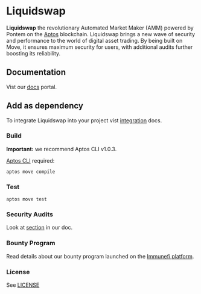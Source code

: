 # Liquidswap

**Liquidswap** the revolutionary Automated Market Maker (AMM) powered by Pontem on the [Aptos](https://aptosfoundation.org/) blockchain.
Liquidswap brings a new wave of security and performance to the world of digital asset trading.
By being built on Move, it ensures maximum security for users, with additional audits further boosting its reliability. 

## Documentation

Vist our [docs](https://docs.liquidswap.com) portal.

## Add as dependency

To integrate Liquidswap into your project vist [integration](https://docs.liquidswap.com/integration) docs.

### Build

**Important:** we recommend Aptos CLI v1.0.3.

[Aptos CLI](https://github.com/aptos-labs/aptos-core/releases) required:

    aptos move compile

### Test

    aptos move test

### Security Audits

Look at [section](https://docs.liquidswap.com/#security-audits) in our doc.

### Bounty Program

Read details about our bounty program launched on the [Immunefi platform](https://immunefi.com/bounty/liquidswap/).

### License

See [LICENSE](LICENSE)

